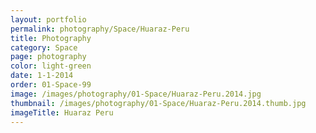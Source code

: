 ```yaml
---
layout: portfolio
permalink: photography/Space/Huaraz-Peru
title: Photography
category: Space
page: photography
color: light-green
date: 1-1-2014
order: 01-Space-99
image: /images/photography/01-Space/Huaraz-Peru.2014.jpg
thumbnail: /images/photography/01-Space/Huaraz-Peru.2014.thumb.jpg
imageTitle: Huaraz Peru
---
```

